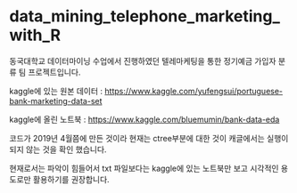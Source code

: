 # data_mining_telephone_marketing_with_R
동국대학교 데이터마이닝 수업에서 진행하였던 텔레마케팅을 통한 정기예금 가입자 분류 팀 프로젝트입니다.

kaggle에 있는 원본 데이터 : https://www.kaggle.com/yufengsui/portuguese-bank-marketing-data-set

kaggle에 올린 노트북 : https://www.kaggle.com/bluemumin/bank-data-eda

코드가 2019년 4월쯤에 만든 것이라 현재는 ctree부분에 대한 것이 캐글에서는 실행이 되지 않는 것을 확인 했습니다.

현재로서는 파악이 힘들어서 txt 파일보다는 kaggle에 있는 노트북만 보고 시각적인 용도로만 활용하기를 권장합니다.
